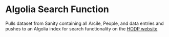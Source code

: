 # Algolia Search Function
Pulls dataset from Sanity containing all Arcile, People, and data entries and pushes to an Algolia index 
for search functionality on the [HODP website](https://www.hodp.org/search/)